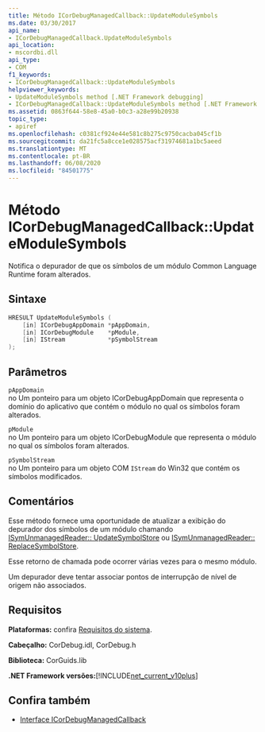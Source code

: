 ```yaml
---
title: Método ICorDebugManagedCallback::UpdateModuleSymbols
ms.date: 03/30/2017
api_name:
- ICorDebugManagedCallback.UpdateModuleSymbols
api_location:
- mscordbi.dll
api_type:
- COM
f1_keywords:
- ICorDebugManagedCallback::UpdateModuleSymbols
helpviewer_keywords:
- UpdateModuleSymbols method [.NET Framework debugging]
- ICorDebugManagedCallback::UpdateModuleSymbols method [.NET Framework debugging]
ms.assetid: 0863f644-58e8-45a0-b0c3-a28e99b20938
topic_type:
- apiref
ms.openlocfilehash: c0381cf924e44e581c8b275c9750cacba045cf1b
ms.sourcegitcommit: da21fc5a8cce1e028575acf31974681a1bc5aeed
ms.translationtype: MT
ms.contentlocale: pt-BR
ms.lasthandoff: 06/08/2020
ms.locfileid: "84501775"
---
```

# <a name="icordebugmanagedcallbackupdatemodulesymbols-method"></a>Método ICorDebugManagedCallback::UpdateModuleSymbols
Notifica o depurador de que os símbolos de um módulo Common Language Runtime foram alterados.  
  
## <a name="syntax"></a>Sintaxe  
  
```cpp  
HRESULT UpdateModuleSymbols (  
    [in] ICorDebugAppDomain *pAppDomain,  
    [in] ICorDebugModule    *pModule,  
    [in] IStream            *pSymbolStream  
);  
```  
  
## <a name="parameters"></a>Parâmetros  
 `pAppDomain`  
 no Um ponteiro para um objeto ICorDebugAppDomain que representa o domínio do aplicativo que contém o módulo no qual os símbolos foram alterados.  
  
 `pModule`  
 no Um ponteiro para um objeto ICorDebugModule que representa o módulo no qual os símbolos foram alterados.  
  
 `pSymbolStream`  
 no Um ponteiro para um objeto COM `IStream` do Win32 que contém os símbolos modificados.  
  
## <a name="remarks"></a>Comentários  
 Esse método fornece uma oportunidade de atualizar a exibição do depurador dos símbolos de um módulo chamando [ISymUnmanagedReader:: UpdateSymbolStore](../diagnostics/isymunmanagedreader-updatesymbolstore-method.md) ou [ISymUnmanagedReader:: ReplaceSymbolStore](../diagnostics/isymunmanagedreader-replacesymbolstore-method.md).  
  
 Esse retorno de chamada pode ocorrer várias vezes para o mesmo módulo.  
  
 Um depurador deve tentar associar pontos de interrupção de nível de origem não associados.  
  
## <a name="requirements"></a>Requisitos  
 **Plataformas:** confira [Requisitos do sistema](../../get-started/system-requirements.md).  
  
 **Cabeçalho:** CorDebug.idl, CorDebug.h  
  
 **Biblioteca:** CorGuids.lib  
  
 **.NET Framework versões:**[!INCLUDE[net_current_v10plus](../../../../includes/net-current-v10plus-md.md)]  
  
## <a name="see-also"></a>Confira também

- [Interface ICorDebugManagedCallback](icordebugmanagedcallback-interface.md)

